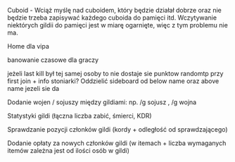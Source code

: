 Cuboid - Wciąż myślę nad cuboidem, który będzie działał dobrze oraz nie będzie trzeba zapisywać każdego cuboida do pamięci itd.
Wczytywanie niektórych gildii do pamięci jest w miarę ogarnięte, więc z tym problemu nie ma.

Home dla vipa

banowanie czasowe dla graczy

jeżeli last kill był tej samej osoby to nie dostaje sie punktow
randomtp przy first join + info
stoniarki?
Oddzielić sideboard od below name oraz above name jezeli sie da

Dodanie wojen / sojuszy między gildiami: np. /g sojusz , /g wojna

Statystyki gildi (łączna liczba zabić, śmierci, KDR)

Sprawdzanie pozycji członków gildi (kordy + odległość od sprawdzającego)

Dodanie opłaty za nowych członków gildi (w itemach + liczba wymaganych itemów zależna jest od ilości osób w gildi)





